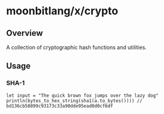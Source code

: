 # moonbitlang/x/crypto

## Overview

A collection of cryptographic hash functions and utilities.

## Usage

### SHA-1

```moonbit
let input = "The quick brown fox jumps over the lazy dog"
println(bytes_to_hex_string(sha1(a.to_bytes()))) // bd136cb58899c93173c33a90dde95ead0d0cf6df
```